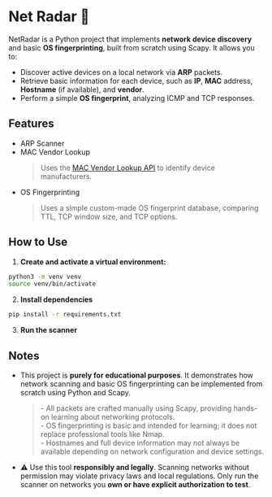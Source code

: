 Net Radar 📡
============

NetRadar is a Python project that implements **network device discovery** and basic **OS fingerprinting**, built from scratch using Scapy.
It allows you to:
- Discover active devices on a local network via **ARP** packets.
- Retrieve basic information for each device, such as **IP**, **MAC** address, **Hostname** (if available), and **vendor**.
- Perform a simple **OS fingerprint**, analyzing ICMP and TCP responses.

## Features

- ARP Scanner
- MAC Vendor Lookup
  > Uses the [MAC Vendor Lookup API](https://www.macvendorlookup.com/) to identify device manufacturers.
- OS Fingerprinting
  > Uses a simple custom-made OS fingerprint database, comparing TTL, TCP window size, and TCP options.

## How to Use

1. **Create and activate a virtual environment:**
```bash
python3 -m venv venv
source venv/bin/activate
```
2. **Install dependencies**
```bash
pip install -r requirements.txt
```
3. **Run the scanner**

## Notes

- This project is **purely for educational purposes**. It demonstrates how network scanning and basic OS fingerprinting can be implemented from scratch using Python and Scapy.
  > \- All packets are crafted manually using Scapy, providing hands-on learning about networking protocols.  
  > \- OS fingerprinting is basic and intended for learning; it does not replace professional tools like Nmap.  
  > \- Hostnames and full device information may not always be available depending on network configuration and device settings.
- ⚠️ Use this tool **responsibly and legally**. Scanning networks without permission may violate privacy laws and local regulations. Only run the scanner on networks you **own or have explicit authorization to test**.
